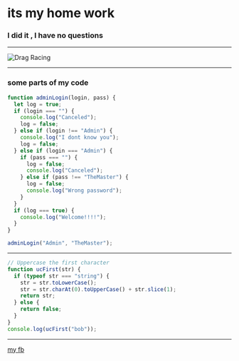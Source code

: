 # its my home work

### I did it , I have no questions

---

![Drag Racing](https://images.unsplash.com/photo-1519681393784-d120267933ba?ixid=MnwxMjA3fDB8MHxwaG90by1wYWdlfHx8fGVufDB8fHx8&ixlib=rb-1.2.1&auto=format&fit=crop&w=1350&q=80)

---

### some parts of my code

```javascript
function adminLogin(login, pass) {
  let log = true;
  if (login === "") {
    console.log("Canceled");
    log = false;
  } else if (login !== "Admin") {
    console.log("I dont know you");
    log = false;
  } else if (login === "Admin") {
    if (pass === "") {
      log = false;
      console.log("Canceled");
    } else if (pass !== "TheMaster") {
      log = false;
      console.log("Wrong password");
    }
  }
  if (log === true) {
    console.log("Welcome!!!!");
  }
}

adminLogin("Admin", "TheMaster");
```

---

```javascript
// Uppercase the first character
function ucFirst(str) {
  if (typeof str === "string") {
    str = str.toLowerCase();
    str = str.charAt(0).toUpperCase() + str.slice(1);
    return str;
  } else {
    return false;
  }
}
console.log(ucFirst("bob"));
```

---

[my fb](https://www.facebook.com/david.matiasvili.5)
